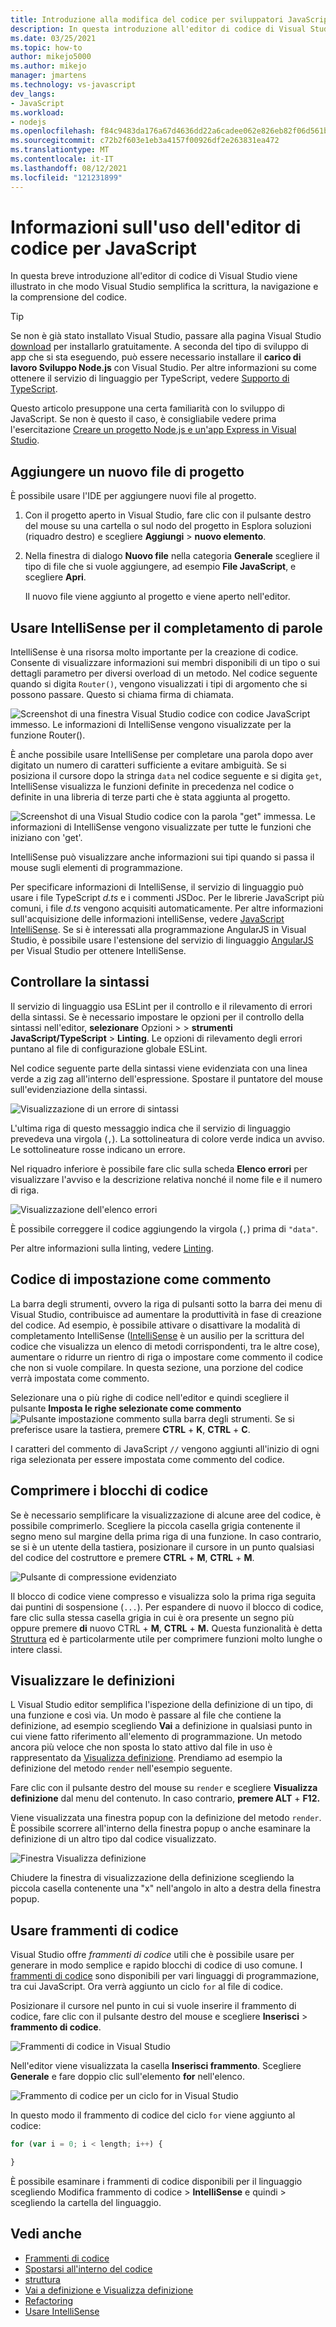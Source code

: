 ```yaml
---
title: Introduzione alla modifica del codice per sviluppatori JavaScript
description: In questa introduzione all'editor di codice di Visual Studio viene illustrato in che modo Visual Studio semplifica la scrittura, la navigazione e la comprensione del codice JavaScript.
ms.date: 03/25/2021
ms.topic: how-to
author: mikejo5000
ms.author: mikejo
manager: jmartens
ms.technology: vs-javascript
dev_langs:
- JavaScript
ms.workload:
- nodejs
ms.openlocfilehash: f84c9483da176a67d4636dd22a6cadee062e826eb82f06d561b6384aa17ad794
ms.sourcegitcommit: c72b2f603e1eb3a4157f00926df2e263831ea472
ms.translationtype: MT
ms.contentlocale: it-IT
ms.lasthandoff: 08/12/2021
ms.locfileid: "121231899"
---
```

# <a name="learn-to-use-the-code-editor-for-javascript"></a>Informazioni sull'uso dell'editor di codice per JavaScript

In questa breve introduzione all'editor di codice di Visual Studio viene illustrato in che modo Visual Studio semplifica la scrittura, la navigazione e la comprensione del codice.

> [!TIP]
> Se non è già stato installato Visual Studio, passare alla pagina Visual Studio [download](https://visualstudio.microsoft.com/downloads/) per installarlo gratuitamente. A seconda del tipo di sviluppo di app che si sta eseguendo, può essere necessario installare il **carico di lavoro Sviluppo Node.js** con Visual Studio. Per altre informazioni su come ottenere il servizio di linguaggio per TypeScript, vedere [Supporto di TypeScript](../javascript/javascript-in-vs-2019.md#typescript-support).

Questo articolo presuppone una certa familiarità con lo sviluppo di JavaScript. Se non è questo il caso, è consigliabile vedere prima l'esercitazione [Creare un progetto Node.js e un'app Express in Visual Studio](../javascript/tutorial-nodejs.md).

## <a name="add-a-new-project-file"></a>Aggiungere un nuovo file di progetto

È possibile usare l'IDE per aggiungere nuovi file al progetto.

1. Con il progetto aperto in Visual Studio, fare clic con il pulsante destro del mouse su una cartella o sul nodo del progetto in Esplora soluzioni (riquadro destro) e scegliere **Aggiungi**  >  **nuovo elemento**.

1. Nella finestra di dialogo **Nuovo file** nella categoria **Generale** scegliere il tipo di file che si vuole aggiungere, ad esempio **File JavaScript**, e scegliere **Apri**.

    Il nuovo file viene aggiunto al progetto e viene aperto nell'editor.

## <a name="use-intellisense-to-complete-words"></a>Usare IntelliSense per il completamento di parole

IntelliSense è una risorsa molto importante per la creazione di codice. Consente di visualizzare informazioni sui membri disponibili di un tipo o sui dettagli parametro per diversi overload di un metodo. Nel codice seguente quando si digita `Router()`, vengono visualizzati i tipi di argomento che si possono passare. Questo si chiama firma di chiamata.

![Screenshot di una finestra Visual Studio codice con codice JavaScript immesso. Le informazioni di IntelliSense vengono visualizzate per la funzione Router().](../javascript/media/write-code-signature-checking.png)

È anche possibile usare IntelliSense per completare una parola dopo aver digitato un numero di caratteri sufficiente a evitare ambiguità. Se si posiziona il cursore dopo la stringa `data` nel codice seguente e si digita `get`, IntelliSense visualizza le funzioni definite in precedenza nel codice o definite in una libreria di terze parti che è stata aggiunta al progetto.

![Screenshot di una Visual Studio codice con la parola "get" immessa. Le informazioni di IntelliSense vengono visualizzate per tutte le funzioni che iniziano con 'get'.](../javascript/media/write-code-intellisense.png)

IntelliSense può visualizzare anche informazioni sui tipi quando si passa il mouse sugli elementi di programmazione.

Per specificare informazioni di IntelliSense, il servizio di linguaggio può usare i file TypeScript *d.ts* e i commenti JSDoc. Per le librerie JavaScript più comuni, i file *d.ts* vengono acquisiti automaticamente. Per altre informazioni sull'acquisizione delle informazioni intelliSense, vedere [JavaScript IntelliSense](../ide/javascript-intellisense.md?toc=/visualstudio/javascript/toc.json). Se si è interessati alla programmazione AngularJS in Visual Studio, è possibile usare l'estensione del servizio di linguaggio [AngularJS](https://devblogs.microsoft.com/visualstudio/angular-language-service-for-visual-studio) per Visual Studio per ottenere IntelliSense.

## <a name="check-syntax"></a>Controllare la sintassi

Il servizio di linguaggio usa ESLint per il controllo e il rilevamento di errori della sintassi. Se è necessario impostare le opzioni per il controllo della sintassi nell'editor, **selezionare** Opzioni  >    >  **strumenti JavaScript/TypeScript**  >  **Linting**. Le opzioni di rilevamento degli errori puntano al file di configurazione globale ESLint.

Nel codice seguente parte della sintassi viene evidenziata con una linea verde a zig zag all'interno dell'espressione. Spostare il puntatore del mouse sull'evidenziazione della sintassi.

![Visualizzazione di un errore di sintassi](../javascript/media/write-code-syntax-checking.png)

L'ultima riga di questo messaggio indica che il servizio di linguaggio prevedeva una virgola (`,`). La sottolineatura di colore verde indica un avviso. Le sottolineature rosse indicano un errore.

Nel riquadro inferiore è possibile fare clic sulla scheda **Elenco errori** per visualizzare l'avviso e la descrizione relativa nonché il nome file e il numero di riga.

![Visualizzazione dell'elenco errori](../javascript/media/write-code-error-list.png)

È possibile correggere il codice aggiungendo la virgola (`,`) prima di `"data"`.

Per altre informazioni sulla linting, vedere [Linting](https://github.com/microsoft/JSTSdocs/blob/master/articles/editor/linting.md).

## <a name="comment-out-code"></a>Codice di impostazione come commento

La barra degli strumenti, ovvero la riga di pulsanti sotto la barra dei menu di Visual Studio, contribuisce ad aumentare la produttività in fase di creazione del codice. Ad esempio, è possibile attivare o disattivare la modalità di completamento IntelliSense ([IntelliSense](../ide/using-intellisense.md) è un ausilio per la scrittura del codice che visualizza un elenco di metodi corrispondenti, tra le altre cose), aumentare o ridurre un rientro di riga o impostare come commento il codice che non si vuole compilare. In questa sezione, una porzione del codice verrà impostata come commento.

Selezionare una o più righe di codice nell'editor e quindi scegliere il pulsante **Imposta le righe selezionate come commento**![Pulsante impostazione commento ](../javascript/media/write-code-comment-out.png) sulla barra degli strumenti. Se si preferisce usare la tastiera, premere **CTRL** + **K**, **CTRL** + **C**.

I caratteri del commento di JavaScript `//` vengono aggiunti all'inizio di ogni riga selezionata per essere impostata come commento del codice.

## <a name="collapse-code-blocks"></a>Comprimere i blocchi di codice

Se è necessario semplificare la visualizzazione di alcune aree del codice, è possibile comprimerlo. Scegliere la piccola casella grigia contenente il segno meno sul margine della prima riga di una funzione. In caso contrario, se si è un utente della tastiera, posizionare il cursore in un punto qualsiasi del codice del costruttore e premere **CTRL** + **M**, **CTRL** + **M**.

![Pulsante di compressione evidenziato](../javascript/media/write-code-collapse-code.png)

Il blocco di codice viene compresso e visualizza solo la prima riga seguita dai puntini di sospensione (`...`). Per espandere di nuovo il blocco di codice, fare clic sulla stessa casella grigia in cui è ora presente un segno più oppure premere **di** nuovo CTRL + **M**, **CTRL** + **M.** Questa funzionalità è detta [Struttura](../ide/outlining.md) ed è particolarmente utile per comprimere funzioni molto lunghe o intere classi.

## <a name="view-definitions"></a>Visualizzare le definizioni

L Visual Studio editor semplifica l'ispezione della definizione di un tipo, di una funzione e così via. Un modo è passare al file che contiene la definizione, ad esempio scegliendo **Vai** a definizione in qualsiasi punto in cui viene fatto riferimento all'elemento di programmazione. Un metodo ancora più veloce che non sposta lo stato attivo dal file in uso è rappresentato da [Visualizza definizione](../ide/go-to-and-peek-definition.md#peek-definition). Prendiamo ad esempio la definizione del metodo `render` nell'esempio seguente.

Fare clic con il pulsante destro del mouse su `render` e scegliere **Visualizza definizione** dal menu del contenuto. In caso contrario, **premere ALT** + **F12.**

   Viene visualizzata una finestra popup con la definizione del metodo `render`. È possibile scorrere all'interno della finestra popup o anche esaminare la definizione di un altro tipo dal codice visualizzato.

   ![Finestra Visualizza definizione](../javascript/media/write-code-peek-definition.png)

Chiudere la finestra di visualizzazione della definizione scegliendo la piccola casella contenente una "x" nell'angolo in alto a destra della finestra popup.

## <a name="use-code-snippets"></a>Usare frammenti di codice

Visual Studio offre *frammenti di codice* utili che è possibile usare per generare in modo semplice e rapido blocchi di codice di uso comune. I [frammenti di codice](../ide/code-snippets.md) sono disponibili per vari linguaggi di programmazione, tra cui JavaScript. Ora verrà aggiunto un ciclo `for` al file di codice.

Posizionare il cursore nel punto in cui si vuole inserire il frammento di codice, fare clic con il pulsante destro del mouse e scegliere **Inserisci**  >  **frammento di codice**.

![Frammenti di codice in Visual Studio](../javascript/media/write-code-insert-snippet.png)

Nell'editor viene visualizzata la casella **Inserisci frammento**. Scegliere **Generale** e fare doppio clic sull'elemento **for** nell'elenco.

![Frammento di codice per un ciclo for in Visual Studio](../javascript/media/write-code-insert-snippet-for-loop.png)

In questo modo il frammento di codice del ciclo `for` viene aggiunto al codice:

```javascript
for (var i = 0; i < length; i++) {

}
```

È possibile esaminare i frammenti di codice disponibili per il linguaggio scegliendo Modifica frammento di codice  >  **IntelliSense** e quindi  >  scegliendo la cartella del linguaggio.

## <a name="see-also"></a>Vedi anche

- [Frammenti di codice](../ide/code-snippets.md)
- [Spostarsi all'interno del codice](../ide/navigating-code.md)
- [struttura](../ide/outlining.md)
- [Vai a definizione e Visualizza definizione](../ide/go-to-and-peek-definition.md)
- [Refactoring](../ide/refactoring-in-visual-studio.md)
- [Usare IntelliSense](../ide/using-intellisense.md)
